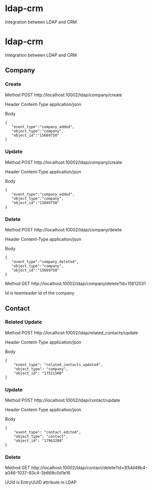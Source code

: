 # ldap-crm
Integration between LDAP and CRM

# ldap-crm
Integration between LDAP and CRM

## Company

### Create

Method	POST 		http://localhost:10002/ldap/company/create

Header	Content-Type	application/json

Body

    {  
       "event_type":"company_added",
       "object_type":"company",
       "object_id":"15669750"
    }

### Update

Method	POST 		http://localhost:10002/ldap/company/create

Header	Content-Type	application/json

Body

    {  
       "event_type":"company_added",
       "object_type":"company",
       "object_id":"15669750"
    }

### Delete

Method	POST 		http://localhost:10002/ldap/company/delete

Header	Content-Type	application/json

Body

    {  
       "event_type":"company_deleted",
       "object_type":"company",
       "object_id":"15669750"
    }

Method	GET	http://localhost:10002/ldap/company/delete?id=15612031

Id is teamleader id of the company

## Contact

### Related Update

Method	POST 		    http://localhost:10002/ldap/related_contacts/update

Header	Content-Type	application/json

Body

    {
        "event_type": "related_contacts_updated",
        "object_type": "company",
        "object_id": "17521500"
    }

### Update

Method	POST 		    http://localhost:10002/ldap/contact/update

Header	Content-Type	application/json

Body

    {
        "event_type": "contact_edited",
        "object_type": "contact",
        "object_id": "17963208"
    }

### Delete

Method	GET 		http://localhost:10002/ldap/contact/delete?id=93dd48b4-a046-1037-83c4-3b668c0d1e16

UUId is EntryUUID attribute in LDAP
